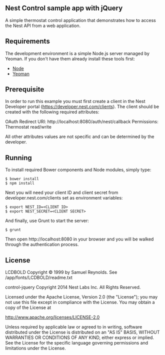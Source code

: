 ## Nest Control sample app with jQuery

A simple thermostat control application that demonstrates how to access the Nest API from a web
application.

## Requirements
The development environment is a simple Node.js server managed by Yeoman. If you don't have them already
install these tools first:

* [Node](http://nodejs.org/download/)
* [Yeoman](http://yeoman.io/learning/index.html)

## Prerequisite
In order to run this example you must first create a client in the Nest Developer portal (https://developer.nest.com/clients).  The client should be created with the following required attributes:

OAuth Redirect URI:  http://localhost:8080/auth/nest/callback
Permissions:  Thermostat read/write

All other attributes values are not specific and can be determined by the developer.

## Running
To install required Bower components and Node modules, simply type:

    $ bower install
    $ npm install

Next you will need your client ID and client secret from developer.nest.com/clients set as environment variables:

    $ export NEST_ID=<CLIENT ID>
    $ export NEST_SECRET=<CLIENT SECRET>

And finally, use Grunt to start the server:

    $ grunt

Then open http://localhost:8080 in your browser and you will be walked through the authentication process.

## License

LCDBOLD
Copyright © 1999 by Samuel Reynolds. See /app/fonts/LCDBOLD/readme.txt

control-jquery
Copyright 2014 Nest Labs Inc. All Rights Reserved.

Licensed under the Apache License, Version 2.0 (the "License");
you may not use this file except in compliance with the License.
You may obtain a copy of the License at

http://www.apache.org/licenses/LICENSE-2.0

Unless required by applicable law or agreed to in writing, software
distributed under the License is distributed on an "AS IS" BASIS,
WITHOUT WARRANTIES OR CONDITIONS OF ANY KIND, either express or implied.
See the License for the specific language governing permissions and
limitations under the License.
